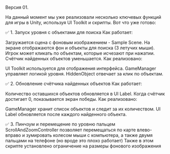 Версия 01.

На данный момент мы уже реализовали несколько ключевых функций для игры в Unity, используя UI Toolkit и скрипты. Вот что уже готово:

✅ 1. Запуск уровня с объектами для поиска
Как работает:

Загружается сцена с фоновым изображением - Sample Scene.
На экране отображаются фон и объекты для поиска (3 летучих мыши).
Игрок может кликать по объектам, которые исчезают при нажатии.
Счётчик найденных объектов уменьшается.
Как реализовано:

UI Toolkit используется для отображения интерфейса.
GameManager управляет логикой уровня.
HiddenObject отвечает за клик по объектам.

✅ 2. Обновление счётчика найденных объектов
Как работает:

Количество оставшихся объектов обновляется в UI Label.
Когда счётчик достигает 0, показывается экран победы.
Как реализовано:

GameManager хранит список объектов и следит за их количеством.
UI Label обновляется после каждого найденного объекта.

✅ 3. Пинчзум и перемещение по уровню пальцем
ScrollAndZoomController позволяет перемещаться по карте влево-вправо и зумировать колесом мыши с компьютера, а также двумя пальцами на телефоне (но вроде это плохо работает)
Также в этом скрипте установлено ограничение на размеры фонового изображения
